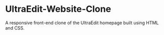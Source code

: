 # UltraEdit-Website-Clone
A responsive front-end clone of the UltraEdit homepage built using HTML and CSS.
